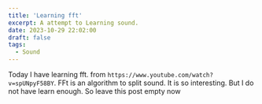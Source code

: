 ```yaml
---
title: 'Learning fft'
excerpt: A attempt to Learning sound.
date: 2023-10-29 22:02:00
draft: false
tags:
  - Sound
---
```


Today I have learning fft. from `https://www.youtube.com/watch?v=spUNpyF58BY`.
FFt is an algorithm to split sound. It is so interesting. But I do not have
learn enough. So leave this post empty now
